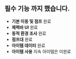 ## 필수 기능 까지 했습니다.

- **기본 이동 및 점프**
    완료
- **체력바 UI**
    완료
- **동적 환경 조사**
    완료
- **점프대**
    완료
- **아이템 데이터**
    완료
- **아이템 사용**
    지속 아이템은 미완료
